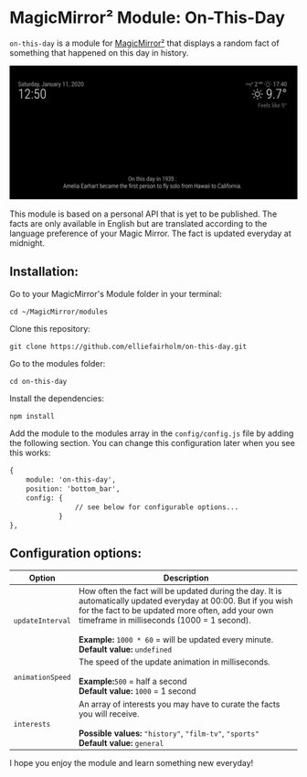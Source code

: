 # MagicMirror² Module: On-This-Day

`on-this-day` is a module for [MagicMirror²](https://magicmirror.builders/) that displays a random fact of something that happened on this day in history.

![on-this-day-example-english](images/on-this-day-example-english.png)

This module is based on a personal API that is yet to be published.
The facts are only available in English but are translated according to the language preference of your Magic Mirror.
The fact is updated everyday at midnight.


## Installation:

Go to your MagicMirror's Module folder in your terminal:
````
cd ~/MagicMirror/modules
````

Clone this repository:
````
git clone https://github.com/elliefairholm/on-this-day.git
````

Go to the modules folder:
````
cd on-this-day
````

Install the dependencies:
````
npm install
````

Add the module to the modules array in the `config/config.js` file by adding the following section. You can change this configuration later when you see this works:
```
{
    module: 'on-this-day',
    position: 'bottom_bar',
    config: {
                // see below for configurable options...
            }
},
```

## Configuration options:

| Option                       | Description
| ---------------------------- | -----------
| `updateInterval`                   | How often the fact will be updated during the day. It is automatically updated everyday at 00:00. But if you wish for the fact to be updated more often, add your own timeframe in milliseconds (1000 = 1 second). <br><br> **Example:** `1000 * 60` = will be updated every minute. <br> **Default value:** `undefined`
| `animationSpeed`                 | The speed of the update animation in milliseconds. <br><br> **Example:**`500` = half a second <br> **Default value:** `1000` = 1 second
| `interests`                      | An array of interests you may have to curate the facts you will receive. <br><br> **Possible values:** `"history"`, `"film-tv"`, `"sports"` <br> **Default value:** `general`

I hope you enjoy the module and learn something new everyday!
